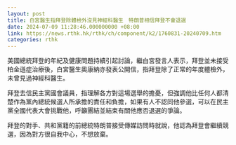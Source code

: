 ```yaml
---
layout: post
title: 白宮醫生指拜登除體檢外沒見神經科醫生　特朗普相信拜登不會退選
date: 2024-07-09 11:28:46.000000000 +08:00
link: https://news.rthk.hk/rthk/ch/component/k2/1760831-20240709.htm
categories: rthk
---
```


美國總統拜登的年紀及健康問題持續引起討論，繼白宮發言人表示，拜登並未接受柏金遜症治療後，白宮醫生奧康納亦發表公開信，指拜登除了正常的年度體檢外，未曾見過神經科醫生。

拜登去信民主黨國會議員，指理解各方對這場選舉的擔憂，但強調他比任何人都清楚作為黨內總統候選人所承擔的責任和負擔，如果有人不認同他參選，可以在民主黨全國代表大會挑戰他，呼籲團結並結束有關他應否退選的爭論。

拜登的對手、共和黨籍的前總統特朗普接受傳媒訪問時就說，他認為拜登會繼續競選，因為對方很自我中心，不想放棄。
